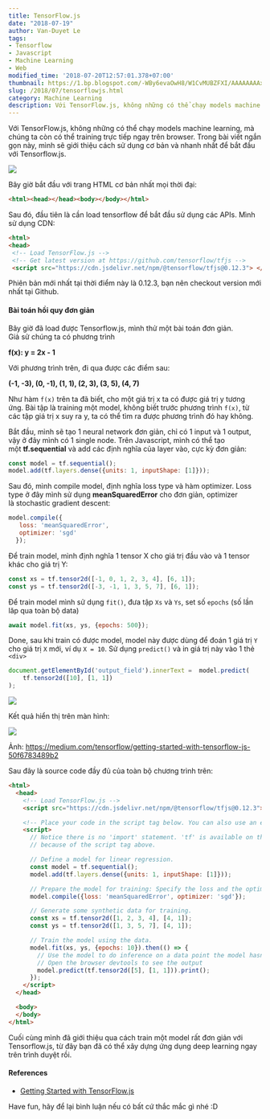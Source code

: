 ```yaml
---
title: TensorFlow.js
date: "2018-07-19"
author: Van-Duyet Le
tags:
- Tensorflow
- Javascript
- Machine Learning
- Web
modified_time: '2018-07-20T12:57:01.378+07:00'
thumbnail: https://1.bp.blogspot.com/-WBy6evaOwH8/W1CvMUBZFXI/AAAAAAAAxYI/pa6D8MlcTsQ-VQuwCHAyNcJvMf8RteCLgCK4BGAYYCw/s1600/tensorflowjs.png
slug: /2018/07/tensorflowjs.html
category: Machine Learning
description: Với TensorFlow.js, không những có thể chạy models machine learning, mà chúng ta còn có thể training trực tiếp ngay trên browser. Trong bài viết ngắn gọn này, mình sẽ giới thiệu cách sử dụng cơ bản và nhanh nhất để bắt đầu với Tensorflow.js.
---
```


Với TensorFlow.js, không những có thể chạy models machine learning, mà chúng ta còn có thể training trực tiếp ngay trên browser. Trong bài viết ngắn gọn này, mình sẽ giới thiệu cách sử dụng cơ bản và nhanh nhất để bắt đầu với Tensorflow.js.


![](https://1.bp.blogspot.com/-WBy6evaOwH8/W1CvMUBZFXI/AAAAAAAAxYI/pa6D8MlcTsQ-VQuwCHAyNcJvMf8RteCLgCK4BGAYYCw/s1600/tensorflowjs.png)

Bây giờ bắt đầu với trang HTML cơ bản nhất mọi thời đại:  
  

```html
<html><head></head><body></body></html>
```


Sau đó, đầu tiên là cần load tensorflow để bắt đầu sử dụng các APIs. Mình sử dụng CDN:  
  

```html
<html>
<head>
 <!-- Load TensorFlow.js -->
 <!-- Get latest version at https://github.com/tensorflow/tfjs -->
 <script src="https://cdn.jsdelivr.net/npm/@tensorflow/tfjs@0.12.3"> </script>
```
  
Phiên bản mới nhất tại thời điểm này là 0.12.3, bạn nên checkout version mới nhất tại Github.  

#### Bài toán hồi quy đơn giản


Bây giờ đã load được Tensorflow.js, mình thử một bài toán đơn giản.  
Giả sử chúng ta có phương trình  

**f(x): y = 2x - 1**

  
Với phương trình trên, đi qua được các điểm sau:  

**(-1, -3), (0, -1), (1, 1), (2, 3), (3, 5), (4, 7)**

  

Như hàm `f(x)` trên ta đã biết, cho một giá trị x ta có được giá trị y tương ứng. Bài tập là training một model, không biết trước phương trình `f(x)`, từ các tập giá trị x suy ra y, ta có thể tìm ra được phương trình đó hay không. 



Bắt đầu, mình sẽ tạo 1 neural network đơn giản, chỉ có 1 input và 1 output, vậy ở đây mình có 1 single node. Trên Javascript, mình có thể tạo một **tf.sequential** và add các định nghĩa của layer vào, cực kỳ đơn giản:  
  
```js
const model = tf.sequential();
model.add(tf.layers.dense({units: 1, inputShape: [1]}));
```
  
Sau đó, mình compile model, định nghĩa loss type và hàm optimizer. Loss type ở đây mình sử dụng **meanSquaredError** cho đơn giản, optimizer là stochastic gradient descent:  
  

```js
model.compile({
   loss: 'meanSquaredError',
   optimizer: 'sgd'
  });
```
  
Để train model, mình định nghĩa 1 tensor X cho giá trị đầu vào và 1 tensor khác cho giá trị Y:  
  

```js
const xs = tf.tensor2d([-1, 0, 1, 2, 3, 4], [6, 1]);
const ys = tf.tensor2d([-3, -1, 1, 3, 5, 7], [6, 1]);
```
  
Để train model mình sử dụng `fit()`, đưa tập `Xs` và `Ys`, set số `epochs` (số lần lăp qua toàn bộ data)  
  
```js
await model.fit(xs, ys, {epochs: 500});
```

  
Done, sau khi train có được model, model này được dùng để đoán 1 giá trị `Y` cho giá trị `X` mới, ví dụ `X = 10`. Sử dụng `predict()` và in giá trị này vào 1 thẻ `<div> ` 
  

```js
document.getElementById('output_field').innerText =  model.predict(
    tf.tensor2d([10], [1, 1])
);
```


[![](https://3.bp.blogspot.com/-tZzhHT2HZFo/W1DAagaO5_I/AAAAAAAAxYQ/AckM8BYmLeU_S2hrj5HSHCcxy2829ZS9ACLcBGAs/s1600/Chart%2Bmodel%2BtensorflowJS.png)](https://3.bp.blogspot.com/-tZzhHT2HZFo/W1DAagaO5_I/AAAAAAAAxYQ/AckM8BYmLeU_S2hrj5HSHCcxy2829ZS9ACLcBGAs/s1600/Chart%2Bmodel%2BtensorflowJS.png)

  
Kết quả hiển thị trên màn hình:  
  

[![](https://4.bp.blogspot.com/-Ge85yyxGclE/W1DAp6BmlZI/AAAAAAAAxYY/DiFfqydtOYoUBHVz5uOYAozPlnCjmI5tQCK4BGAYYCw/s1600/1_cbucRpe0oFey2c_a4ytnjw.png)](https://4.bp.blogspot.com/-Ge85yyxGclE/W1DAp6BmlZI/AAAAAAAAxYY/DiFfqydtOYoUBHVz5uOYAozPlnCjmI5tQCK4BGAYYCw/s1600/1_cbucRpe0oFey2c_a4ytnjw.png)

Ảnh: https://medium.com/tensorflow/getting-started-with-tensorflow-js-50f6783489b2

  

Sau đây là source code đầy đủ của toàn bộ chương trình trên:  

```html
<html>
  <head>
    <!-- Load TensorFlow.js -->
    <script src="https://cdn.jsdelivr.net/npm/@tensorflow/tfjs@0.12.3"> </script>

    <!-- Place your code in the script tag below. You can also use an external .js file -->
    <script>
      // Notice there is no 'import' statement. 'tf' is available on the index-page
      // because of the script tag above.

      // Define a model for linear regression.
      const model = tf.sequential();
      model.add(tf.layers.dense({units: 1, inputShape: [1]}));

      // Prepare the model for training: Specify the loss and the optimizer.
      model.compile({loss: 'meanSquaredError', optimizer: 'sgd'});

      // Generate some synthetic data for training.
      const xs = tf.tensor2d([1, 2, 3, 4], [4, 1]);
      const ys = tf.tensor2d([1, 3, 5, 7], [4, 1]);

      // Train the model using the data.
      model.fit(xs, ys, {epochs: 10}).then(() => {
        // Use the model to do inference on a data point the model hasn't seen before:
        // Open the browser devtools to see the output
        model.predict(tf.tensor2d([5], [1, 1])).print();
      });
    </script>
  </head>

  <body>
  </body>
</html>
```
  
Cuối cùng mình đã giới thiệu qua cách train một model rất đơn giản với Tensorflow.js, từ đây bạn đã có thể xây dựng ứng dụng deep learning ngay trên trình duyệt rồi.  

#### References


*   [Getting Started with TensorFlow.js](https://medium.com/tensorflow/getting-started-with-tensorflow-js-50f6783489b2)

Have fun, hãy để lại bình luận nếu có bất cứ thắc mắc gì nhé :D
